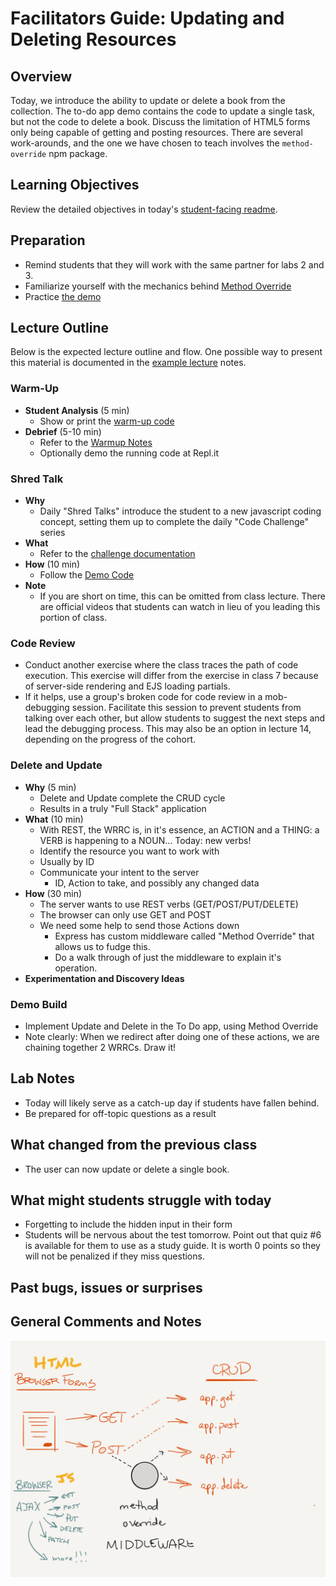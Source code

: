 # Facilitators Guide: Updating and Deleting Resources

## Overview

Today, we introduce the ability to update or delete a book from the collection. The to-do app demo contains the code to update a single task, but not the code to delete a book. Discuss the limitation of HTML5 forms only being capable of getting and posting resources. There are several work-arounds, and the one we have chosen to teach involves the `method-override` npm package.

## Learning Objectives

Review the detailed objectives in today's [student-facing readme](../README.md).

## Preparation

- Remind students that they will work with the same partner for labs 2 and 3.
- Familiarize yourself with the mechanics behind [Method Override](./DEMO.md)
- Practice [the demo](../demo/todo-app)

## Lecture Outline

Below is the expected lecture outline and flow. One possible way to present this material is documented in the [example lecture](../facilitator/LECTURE-EXAMPLE.md) notes.

### Warm-Up

- **Student Analysis** (5 min)
  - Show or print the [warm-up code](../warm-up/warm-up.md)
- **Debrief** (5-10 min)
  - Refer to the [Warmup Notes](../warm-up/NOTES.md)
  - Optionally demo the running code at Repl.it

### Shred Talk

- **Why**
  - Daily "Shred Talks" introduce the student to a new javascript coding concept, setting them up to complete the daily "Code Challenge" series
- **What**
  - Refer to the [challenge documentation](../challenges/README.md)
- **How** (10 min)
  - Follow the [Demo Code](../challenges/DEMO.md)
- **Note**
  - If you are short on time, this can be omitted from class lecture. There are official videos that students can watch in lieu of you leading this portion of class.

### Code Review

- Conduct another exercise where the class traces the path of code execution. This exercise will differ from the exercise in class 7 because of server-side rendering and EJS loading partials.
- If it helps, use a group's broken code for code review in a mob-debugging session. Facilitate this session to prevent students from talking over each other, but allow students to suggest the next steps and lead the debugging process. This may also be an option in lecture 14, depending on the progress of the cohort.

### Delete and Update

- **Why** (5 min)
  - Delete and Update complete the CRUD cycle
  - Results in a truly "Full Stack" application
- **What** (10 min)
  - With REST, the WRRC is, in it's essence, an ACTION and a THING: a VERB is happening to a NOUN... Today: new verbs!
  - Identify the resource you want to work with
  - Usually by ID
  - Communicate your intent to the server
    - ID, Action to take, and possibly any changed data
- **How** (30 min)
  - The server wants to use REST verbs (GET/POST/PUT/DELETE)
  - The browser can only use GET and POST
  - We need some help to send those Actions down
    - Express has custom middleware called "Method Override" that allows us to fudge this.
    - Do a walk through of just the middleware to explain it's operation.
- **Experimentation and Discovery Ideas**

### Demo Build

- Implement Update and Delete in the To Do app, using Method Override
- Note clearly: When we redirect after doing one of these actions, we are chaining together 2 WRRCs. Draw it! 

## Lab Notes

- Today will likely serve as a catch-up day if students have fallen behind.
- Be prepared for off-topic questions as a result

## What changed from the previous class

- The user can now update or delete a single book.

## What might students struggle with today

- Forgetting to include the hidden input in their form
- Students will be nervous about the test tomorrow. Point out that quiz #6 is available for them to use as a study guide. It is worth 0 points so they will not be penalized if they miss questions.

## Past bugs, issues or surprises

## General Comments and Notes

![Method override](whiteboard-diagrams/method-override.png)
